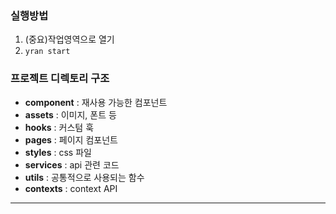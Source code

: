 ### 실행방법
1. (중요)작업영역으로 열기
2. `yran start`

### 프로젝트 디렉토리 구조
- **component** : 재사용 가능한 컴포넌트
- **assets** : 이미지, 폰트 등
- **hooks** : 커스텀 훅
- **pages** : 페이지 컴포넌트
- **styles** : css 파일
- **services** : api 관련 코드
- **utils** : 공통적으로 사용되는 함수
- **contexts** : context API
---
